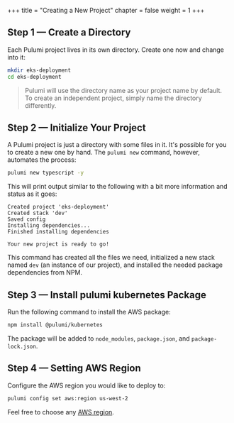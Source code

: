 +++
title = "Creating a New Project"
chapter = false
weight = 1
+++

## Step 1 &mdash; Create a Directory

Each Pulumi project lives in its own directory. Create one now and change into it:

```bash
mkdir eks-deployment
cd eks-deployment
```

> Pulumi will use the directory name as your project name by default. To create an independent project, simply name the directory differently.

## Step 2 &mdash; Initialize Your Project

A Pulumi project is just a directory with some files in it. It's possible for you to create a new one by hand. The `pulumi new` command, however, automates the process:

```bash
pulumi new typescript -y
```

This will print output similar to the following with a bit more information and status as it goes:

```
Created project 'eks-deployment'
Created stack 'dev'
Saved config
Installing dependencies...
Finished installing dependencies

Your new project is ready to go!
```

This command has created all the files we need, initialized a new stack named `dev` (an instance of our project), and installed the needed package dependencies from NPM.

## Step 3 &mdash; Install pulumi kubernetes Package

Run the following command to install the AWS package:

```bash
npm install @pulumi/kubernetes
```

The package will be added to `node_modules`, `package.json`, and `package-lock.json`.

## Step 4 &mdash; Setting AWS Region

Configure the AWS region you would like to deploy to:

```bash
pulumi config set aws:region us-west-2
```

Feel free to choose any [AWS region](https://docs.aws.amazon.com/AWSEC2/latest/UserGuide/using-regions-availability-zones.html#concepts-available-regions).


